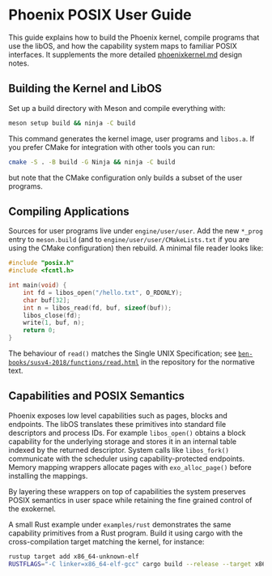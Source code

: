 # Phoenix POSIX User Guide

This guide explains how to build the Phoenix kernel, compile programs that use the libOS, and how the capability system maps to familiar POSIX interfaces. It supplements the more detailed [phoenixkernel.md](phoenixkernel.md) design notes.

## Building the Kernel and LibOS

Set up a build directory with Meson and compile everything with:

```sh
meson setup build && ninja -C build
```

This command generates the kernel image, user programs and `libos.a`.
If you prefer CMake for integration with other tools you can run:

```sh
cmake -S . -B build -G Ninja && ninja -C build
```

but note that the CMake configuration only builds a subset of the user
programs.

## Compiling Applications

Sources for user programs live under `engine/user/user`. Add the new
`*_prog` entry to `meson.build` (and to `engine/user/user/CMakeLists.txt`
if you are using the CMake configuration) then rebuild. A minimal file
reader looks like:

```c
#include "posix.h"
#include <fcntl.h>

int main(void) {
    int fd = libos_open("/hello.txt", O_RDONLY);
    char buf[32];
    int n = libos_read(fd, buf, sizeof(buf));
    libos_close(fd);
    write(1, buf, n);
    return 0;
}
```

The behaviour of `read()` matches the Single UNIX Specification; see [`ben-books/susv4-2018/functions/read.html`](ben-books/susv4-2018/functions/read.html) in the repository for the normative text.

## Capabilities and POSIX Semantics

Phoenix exposes low level capabilities such as pages, blocks and endpoints. The libOS translates these primitives into standard file descriptors and process IDs. For example `libos_open()` obtains a block capability for the underlying storage and stores it in an internal table indexed by the returned descriptor. System calls like `libos_fork()` communicate with the scheduler using capability-protected endpoints. Memory mapping wrappers allocate pages with `exo_alloc_page()` before installing the mappings.

By layering these wrappers on top of capabilities the system preserves POSIX semantics in user space while retaining the fine grained control of the exokernel.

A small Rust example under `examples/rust` demonstrates the same
capability primitives from a Rust program. Build it using cargo with the
cross-compilation target matching the kernel, for instance:

```sh
rustup target add x86_64-unknown-elf
RUSTFLAGS="-C linker=x86_64-elf-gcc" cargo build --release --target x86_64-unknown-elf
```
